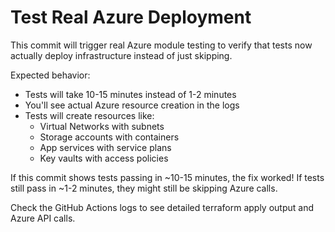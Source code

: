 # Test Real Azure Deployment

This commit will trigger real Azure module testing to verify that tests now actually deploy infrastructure instead of just skipping.

Expected behavior:
- Tests will take 10-15 minutes instead of 1-2 minutes  
- You'll see actual Azure resource creation in the logs
- Tests will create resources like:
  - Virtual Networks with subnets
  - Storage accounts with containers  
  - App services with service plans
  - Key vaults with access policies

If this commit shows tests passing in ~10-15 minutes, the fix worked!
If tests still pass in ~1-2 minutes, they might still be skipping Azure calls.

Check the GitHub Actions logs to see detailed terraform apply output and Azure API calls.
